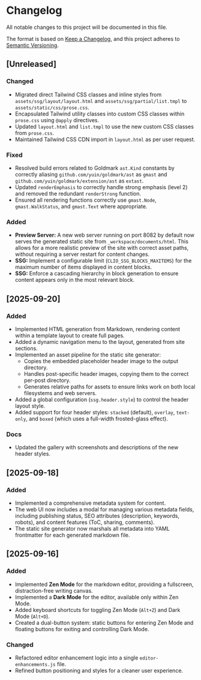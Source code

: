 # Changelog

All notable changes to this project will be documented in this file.

The format is based on [Keep a Changelog](https://keepachangelog.com/en/1.0.0/),
and this project adheres to [Semantic Versioning](https://semver.org/spec/v2.0.0.html).

## [Unreleased]

### Changed
- Migrated direct Tailwind CSS classes and inline styles from `assets/ssg/layout/layout.html` and `assets/ssg/partial/list.tmpl` to `assets/static/css/prose.css`.
- Encapsulated Tailwind utility classes into custom CSS classes within `prose.css` using `@apply` directives.
- Updated `layout.html` and `list.tmpl` to use the new custom CSS classes from `prose.css`.
- Maintained Tailwind CSS CDN import in `layout.html` as per user request.

### Fixed
- Resolved build errors related to Goldmark `ast.Kind` constants by correctly aliasing `github.com/yuin/goldmark/ast` as `gmast` and `github.com/yuin/goldmark/extension/ast` as `extast`.
- Updated `renderEmphasis` to correctly handle strong emphasis (level 2) and removed the redundant `renderStrong` function.
- Ensured all rendering functions correctly use `gmast.Node`, `gmast.WalkStatus`, and `gmast.Text` where appropriate.

### Added
- **Preview Server:** A new web server running on port 8082 by default now serves the generated static site from `_workspace/documents/html`. This allows for a more realistic preview of the site with correct asset paths, without requiring a server restart for content changes.
- **SSG:** Implement a configurable limit (`CLIO_SSG_BLOCKS_MAXITEMS`) for the maximum number of items displayed in content blocks.
- **SSG:** Enforce a cascading hierarchy in block generation to ensure content appears only in the most relevant block.

## [2025-09-20]

### Added
- Implemented HTML generation from Markdown, rendering content within a template layout to create full pages.
- Added a dynamic navigation menu to the layout, generated from site sections.
- Implemented an asset pipeline for the static site generator:
    - Copies the embedded placeholder header image to the output directory.
    - Handles post-specific header images, copying them to the correct per-post directory.
    - Generates relative paths for assets to ensure links work on both local filesystems and web servers.
- Added a global configuration (`ssg.header.style`) to control the header layout style.
- Added support for four header styles: `stacked` (default), `overlay`, `text-only`, and `boxed` (which uses a full-width frosted-glass effect).

### Docs
- Updated the gallery with screenshots and descriptions of the new header styles.


## [2025-09-18]

### Added
- Implemented a comprehensive metadata system for content.
- The web UI now includes a modal for managing various metadata fields, including publishing status, SEO attributes (description, keywords, robots), and content features (ToC, sharing, comments).
- The static site generator now marshals all metadata into YAML frontmatter for each generated markdown file.

## [2025-09-16]

### Added
- Implemented **Zen Mode** for the markdown editor, providing a fullscreen, distraction-free writing canvas.
- Implemented a **Dark Mode** for the editor, available only within Zen Mode.
- Added keyboard shortcuts for toggling Zen Mode (`Alt+Z`) and Dark Mode (`Alt+D`).
- Created a dual-button system: static buttons for entering Zen Mode and floating buttons for exiting and controlling Dark Mode.

### Changed
- Refactored editor enhancement logic into a single `editor-enhancements.js` file.
- Refined button positioning and styles for a cleaner user experience.
